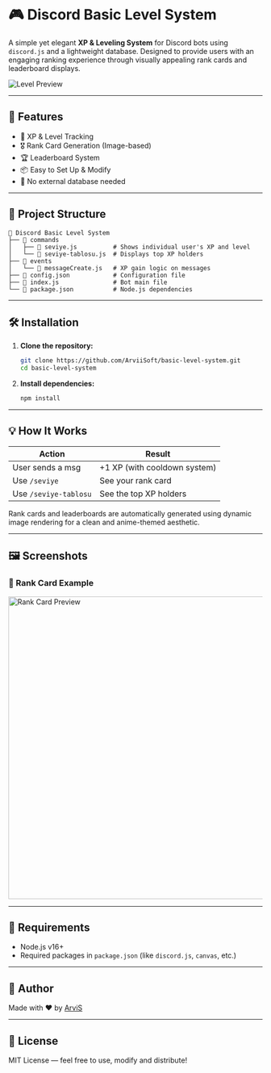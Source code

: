 # 🎮 Discord Basic Level System

A simple yet elegant **XP & Leveling System** for Discord bots using `discord.js` and a lightweight database. Designed to provide users with an engaging ranking experience through visually appealing rank cards and leaderboard displays.

![Level Preview](./db9a5cdd-6fa1-471e-bdab-eaab160088e6.png)

---

## 🚀 Features

- 🧾 XP & Level Tracking
- 🎖️ Rank Card Generation (Image-based)
- 🏆 Leaderboard System
- 📦 Easy to Set Up & Modify
- 🔧 No external database needed

---

## 📂 Project Structure

```
📁 Discord Basic Level System
├── 📁 commands
│   ├── 📄 seviye.js          # Shows individual user's XP and level
│   └── 📄 seviye-tablosu.js  # Displays top XP holders
├── 📁 events
│   └── 📄 messageCreate.js   # XP gain logic on messages
├── 📄 config.json            # Configuration file
├── 📄 index.js               # Bot main file
└── 📄 package.json           # Node.js dependencies
```

---

## 🛠️ Installation

1. **Clone the repository:**
   ```bash
   git clone https://github.com/ArviiSoft/basic-level-system.git
   cd basic-level-system
   ```

2. **Install dependencies:**
   ```bash
   npm install
   ```

---

## 💡 How It Works

| Action            | Result                       |
|-------------------|------------------------------|
| User sends a msg  | +1 XP (with cooldown system) |
| Use `/seviye`     | See your rank card           |
| Use `/seviye-tablosu` | See the top XP holders     |

Rank cards and leaderboards are automatically generated using dynamic image rendering for a clean and anime-themed aesthetic.

---

## 🖼️ Screenshots

### 🔹 Rank Card Example
<img src="./db9a5cdd-6fa1-471e-bdab-eaab160088e6.png" alt="Rank Card Preview" width="600"/>

---

## 📌 Requirements

- Node.js v16+
- Required packages in `package.json` (like `discord.js`, `canvas`, etc.)

---

## 👤 Author

Made with ❤️ by [ArviS](https://discord.gg/uzPUNrrhH2)

---

## 📄 License

MIT License — feel free to use, modify and distribute!